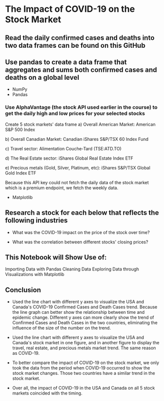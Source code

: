 # The Impact of COVID-19 on the Stock Market

## Read the daily confirmed cases and deaths into two data frames can be found on this GitHub
## Use pandas to create a data frame that aggregates and sums both confirmed cases and deaths on a global level
- NumPy
- Pandas
### Use AlphaVantage (the stock API used earlier in the course) to get the daily high and low prices for your selected stocks
Create 5 stock markets' data frame
a) Overall American Market: American S&P 500 Index

b) Overall Canadian Market: Canadian iShares S&P/TSX 60 Index Fund

c) Travel sector: Alimentation Couche-Tard (TSE:ATD.TO)

d) The Real Estate sector: iShares Global Real Estate Index ETF

e) Precious metals (Gold, Silver, Platinum, etc): iShares S&P/TSX Global Gold Index ETF

Because this API key could not fetch the daily data of the stock market which is a premium endpoint, we fetch the weekly data.


- Matplotlib

## Research a stock for each below that reflects the following industries
- What was the COVID-19 impact on the price of the stock over time?

- What was the correlation between different stocks' closing prices?

## This Notebook will Show Use of:

Importing Data with Pandas
Cleaning Data
Exploring Data through Visualizations with Matplotlib

## Conclusion

- Used the line chart with different y axes to visualize the USA and Canada's COVID-19 Confirmed Cases and Death Cases trend. Because the line graph can better show the relationship between time and epidemic change. Different y axes can more clearly show the trend of Confirmed Cases and Death Cases in the two countries, eliminating the influence of the size of the number on the trend.

- Used the line chart with different y axes to visualize the USA and Canada's stock market in one figure, and in another figure to display the travel, real estate, and precious metals market trend. The same reason as COVID-19.

- To better compare the impact of COVID-19 on the stock market, we only took the data from the period when COVID-19 occurred to show the stock market changes. Those two countries have a similar trend in the stock market.

- Over all, the impact of COVID-19 in the USA and Canada on all 5 stock markets coincided with the timing.
